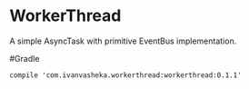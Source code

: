 # WorkerThread

A simple AsyncTask with primitive EventBus implementation.

#Gradle

`compile 'com.ivanvasheka.workerthread:workerthread:0.1.1'`
